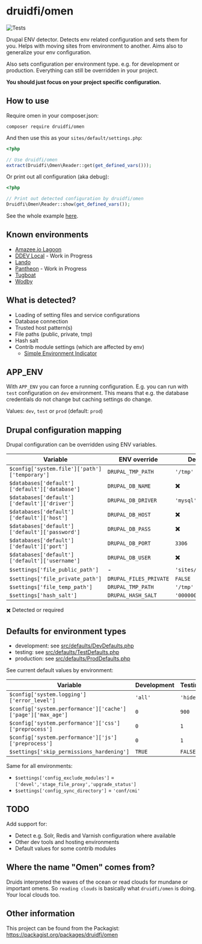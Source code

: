 # druidfi/omen

![Tests](https://github.com/druidfi/omen/workflows/Tests/badge.svg)

Drupal ENV detector. Detects env related configuration and sets them for you. Helps with moving sites from environment
to another. Aims also to generalize your env configuration.

Also sets configuration per environment type. e.g. for development or production. Everything can still be overridden in
your project.

**You should just focus on your project specific configuration.**

## How to use

Require omen in your composer.json:

```
composer require druidfi/omen
```

And then use this as your `sites/default/settings.php`:

```php
<?php

// Use druidfi/omen
extract(Druidfi\Omen\Reader::get(get_defined_vars()));
```

Or print out all configuration (aka debug):

```php
<?php

// Print out detected configuration by druidfi/omen
Druidfi\Omen\Reader::show(get_defined_vars());
```

See the whole example [here](settings.php).

## Known environments

- [Amazee.io Lagoon](https://docs.lagoon.sh/)
- [DDEV Local](https://ddev.readthedocs.io/en/latest/) - Work in Progress
- [Lando](https://lando.dev/)
- [Pantheon](https://pantheon.io/) - Work in Progress
- [Tugboat](https://www.tugboat.qa/)
- [Wodby](https://wodby.com/)

## What is detected?

- Loading of setting files and service configurations
- Database connection
- Trusted host pattern(s)
- File paths (public, private, tmp)
- Hash salt
- Contrib module settings (which are affected by env)
  - [Simple Environment Indicator](https://www.drupal.org/project/simplei)

## APP_ENV

With `APP_ENV` you can force a running configuration. E.g. you can run with `test` configuration on `dev` environment.
This means that e.g. the database credentials do not change but caching settings do change.

Values: `dev`, `test` or `prod` (default: `prod`)

## Drupal configuration mapping

Drupal configuration can be overridden using ENV variables.

| Variable                                       | ENV override           | Default value            |
|------------------------------------------------|------------------------|--------------------------|
| `$config['system.file']['path']['temporary']`  | `DRUPAL_TMP_PATH`      | `'/tmp'`                 |
| `$databases['default']['default']['database']` | `DRUPAL_DB_NAME`       | :heavy_multiplication_x: |
| `$databases['default']['default']['driver']`   | `DRUPAL_DB_DRIVER`     | `'mysql'`                |
| `$databases['default']['default']['host']`     | `DRUPAL_DB_HOST`       | :heavy_multiplication_x: |
| `$databases['default']['default']['password']` | `DRUPAL_DB_PASS`       | :heavy_multiplication_x: |
| `$databases['default']['default']['port']`     | `DRUPAL_DB_PORT`       | `3306`                   |
| `$databases['default']['default']['username']` | `DRUPAL_DB_USER`       | :heavy_multiplication_x: |
| `$settings['file_public_path']`                | -                      | `'sites/default/files'`  |
| `$settings['file_private_path']`               | `DRUPAL_FILES_PRIVATE` | `FALSE`                  |
| `$settings['file_temp_path']`                  | `DRUPAL_TMP_PATH`      | `'/tmp'`                 |
| `$settings['hash_salt']`                       | `DRUPAL_HASH_SALT`     | `'0000000000000000'`     |

:heavy_multiplication_x: Detected or required

## Defaults for environment types

- development: see [src/defaults/DevDefaults.php](src/EnvDefaults/DevDefaults.php)
- testing: see [src/defaults/TestDefaults.php](src/EnvDefaults/TestDefaults.php)
- production: see [src/defaults/ProdDefaults.php](src/EnvDefaults/ProdDefaults.php)

See current default values by environment:

| Variable                                                    | Development | Testing  | Production |
|-------------------------------------------------------------|-------------|----------|------------|
| `$config['system.logging']['error_level']`                  | `'all'`     | `'hide'` | `'hide'`   |
| `$config['system.performance']['cache']['page']['max_age']` | `0`         | `900`    | `900`      |
| `$config['system.performance']['css']['preprocess']`        | `0`         | `1`      | `1`        |
| `$config['system.performance']['js']['preprocess']`         | `0`         | `1`      | `1`        |
| `$settings['skip_permissions_hardening']`                   | `TRUE`      | `FALSE`  | `FALSE`    |

Same for all environments:

- `$settings['config_exclude_modules']` = `['devel','stage_file_proxy','upgrade_status']`
- `$settings['config_sync_directory']` = `'conf/cmi'`

## TODO

Add support for:

- Detect e.g. Solr, Redis and Varnish configuration where available
- Other dev tools and hosting environments
- Default values for some contrib modules

## Where the name "Omen" comes from?

Druids interpreted the waves of the ocean or read clouds for mundane or important omens. So `reading clouds` is
basically what `druidfi/omen` is doing. Your local clouds too.

## Other information

This project can be found from the Packagist: https://packagist.org/packages/druidfi/omen
